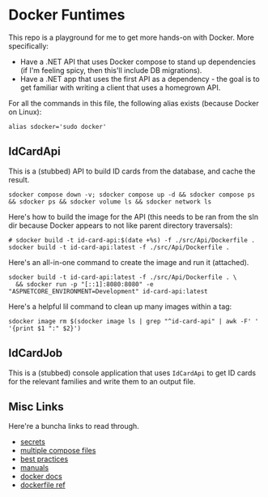 # Docker Funtimes

This repo is a playground for me to get more hands-on with Docker. More specifically:

- Have a .NET API that uses Docker compose to stand up dependencies (if I'm feeling spicy, then
  this'll include DB migrations).
- Have a .NET app that uses the first API as a dependency - the goal is to get familiar with
  writing a client that uses a homegrown API.

For all the commands in this file, the following alias exists (because Docker on Linux):

```shell
alias sdocker='sudo docker'
```

## IdCardApi

This is a (stubbed) API to build ID cards from the database, and cache the result.

```shell
sdocker compose down -v; sdocker compose up -d && sdocker compose ps && sdocker ps && sdocker volume ls && sdocker network ls
```

Here's how to build the image for the API (this needs to be ran from the sln dir because Docker
appears to not like parent directory traversals):

```shell
# sdocker build -t id-card-api:$(date +%s) -f ./src/Api/Dockerfile .
sdocker build -t id-card-api:latest -f ./src/Api/Dockerfile .
```

Here's an all-in-one command to create the image and run it (attached).

```shell
sdocker build -t id-card-api:latest -f ./src/Api/Dockerfile . \
  && sdocker run -p "[::1]:8080:8080" -e "ASPNETCORE_ENVIRONMENT=Development" id-card-api:latest
```

Here's a helpful lil command to clean up many images within a tag:

```shell
sdocker image rm $(sdocker image ls | grep "^id-card-api" | awk -F' ' '{print $1 ":" $2}')
```

## IdCardJob

This is a (stubbed) console application that uses `IdCardApi` to get ID cards for the relevant
families and write them to an output file.

## Misc Links

Here're a buncha links to read through.

- [secrets](https://docs.docker.com/compose/how-tos/use-secrets/)
- [multiple compose files](https://docs.docker.com/compose/how-tos/multiple-compose-files/)
- [best practices](https://docs.docker.com/build/building/best-practices/)
- [manuals](https://docs.docker.com/manuals/)
- [docker docs](https://docs.docker.com/)
- [dockerfile ref](https://docs.docker.com/reference/dockerfile/)


